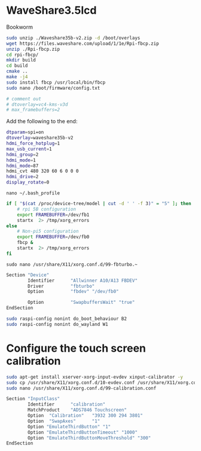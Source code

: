 # WaveShare3.5lcd
Bookworm

```bash wget https://files.waveshare.com/upload/1/1e/Waveshare35b-v2.zip
sudo unzip ./Waveshare35b-v2.zip -d /boot/overlays
wget https://files.waveshare.com/upload/1/1e/Rpi-fbcp.zip
unzip ./Rpi-fbcp.zip
cd rpi-fbcp/
mkdir build
cd build
cmake ..
make -j4
sudo install fbcp /usr/local/bin/fbcp
sudo nano /boot/firmware/config.txt
```
```bash
# comment out
# dtoverlay=vc4-kms-v3d
# max_framebuffers=2
```

Add the following to the end:

 ```bash
dtparam=spi=on
dtoverlay=waveshare35b-v2
hdmi_force_hotplug=1
max_usb_current=1
hdmi_group=2
hdmi_mode=1
hdmi_mode=87
hdmi_cvt 480 320 60 6 0 0 0
hdmi_drive=2
display_rotate=0
 ```
```nano ~/.bash_profile```
```bash
if [ "$(cat /proc/device-tree/model | cut -d ' ' -f 3)" = "5" ]; then
    # rpi 5B configuration
    export FRAMEBUFFER=/dev/fb1
    startx  2> /tmp/xorg_errors
else
    # Non-pi5 configuration
    export FRAMEBUFFER=/dev/fb0
    fbcp &
    startx  2> /tmp/xorg_errors
fi
```
```sudo nano /usr/share/X11/xorg.conf.d/99-fbturbo.~```
```bash
Section "Device"
        Identifier      "Allwinner A10/A13 FBDEV"
        Driver          "fbturbo"
        Option          "fbdev" "/dev/fb0"

        Option          "SwapbuffersWait" "true"
EndSection
```
```bash
sudo raspi-config nonint do_boot_behaviour B2
sudo raspi-config nonint do_wayland W1
```

# Configure the touch screen calibration
```bash
sudo apt-get install xserver-xorg-input-evdev xinput-calibrator -y
sudo cp /usr/share/X11/xorg.conf.d/10-evdev.conf /usr/share/X11/xorg.conf.d/45-evdev.conf
sudo nano /usr/share/X11/xorg.conf.d/99-calibration.conf
```
```bash
Section "InputClass"
        Identifier      "calibration"
        MatchProduct    "ADS7846 Touchscreen"
        Option  "Calibration"   "3932 300 294 3801"
        Option  "SwapAxes"      "1"
        Option "EmulateThirdButton" "1"
        Option "EmulateThirdButtonTimeout" "1000"
        Option "EmulateThirdButtonMoveThreshold" "300"
EndSection
```

